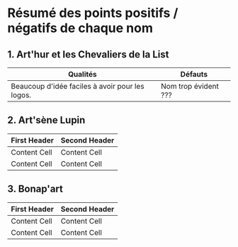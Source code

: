 # Résumé des points positifs / négatifs de chaque nom #

## 1. Art'hur et les Chevaliers de la List ##
|                    Qualités                      |                     Défauts                      |
| ------------------------------------------------ | ------------------------------------------------ |
|  Beaucoup d'idée faciles à avoir pour les logos. | Nom trop évident ???                             |

## 2. Art'sène Lupin ##
| First Header  | Second Header |
| ------------- | ------------- |
| Content Cell  | Content Cell  |
| Content Cell  | Content Cell  |
## 3. Bonap'art ##
| First Header  | Second Header |
| ------------- | ------------- |
| Content Cell  | Content Cell  |
| Content Cell  | Content Cell  |
